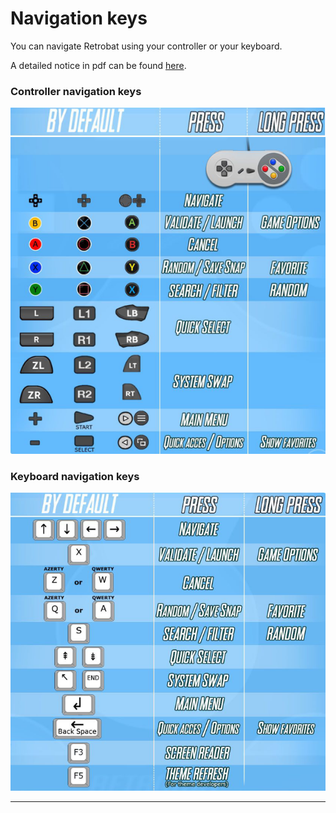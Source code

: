 # Navigation keys

You can navigate Retrobat using your controller or your keyboard.

A detailed notice in pdf can be found [here](http://retrobat.ovh/notice/notice.pdf).

### **Controller navigation keys**

![](<../.gitbook/assets/image (3) (1) (1).png>)



### **Keyboard navigation keys**

****![](<../.gitbook/assets/image (1).png>)****

****
